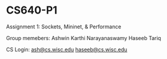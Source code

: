 # CS640-P1
Assignment 1: Sockets, Mininet, & Performance

Group memebers:
Ashwin Karthi Narayanaswamy
Haseeb Tariq

CS Login:
ash@cs.wisc.edu
haseeb@cs.wisc.edu
